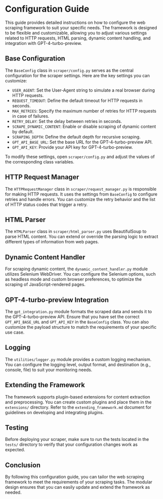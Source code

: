 # Configuration Guide

This guide provides detailed instructions on how to configure the web scraping framework to suit your specific needs. The framework is designed to be flexible and customizable, allowing you to adjust various settings related to HTTP requests, HTML parsing, dynamic content handling, and integration with GPT-4-turbo-preview.

## Base Configuration

The `BaseConfig` class in `scraper/config.py` serves as the central configuration for the scraper settings. Here are the key settings you can customize:

- `USER_AGENT`: Set the User-Agent string to simulate a real browser during HTTP requests.
- `REQUEST_TIMEOUT`: Define the default timeout for HTTP requests in seconds.
- `MAX_RETRIES`: Specify the maximum number of retries for HTTP requests in case of failures.
- `RETRY_DELAY`: Set the delay between retries in seconds.
- `SCRAPE_DYNAMIC_CONTENT`: Enable or disable scraping of dynamic content by default.
- `SCRAPING_DEPTH`: Define the default depth for recursive scraping.
- `GPT_API_BASE_URL`: Set the base URL for the GPT-4-turbo-preview API.
- `GPT_API_KEY`: Provide your API key for GPT-4-turbo-preview.

To modify these settings, open `scraper/config.py` and adjust the values of the corresponding class variables.

## HTTP Request Manager

The `HTTPRequestManager` class in `scraper/request_manager.py` is responsible for making HTTP requests. It uses the settings from `BaseConfig` to configure retries and handle errors. You can customize the retry behavior and the list of HTTP status codes that trigger a retry.

## HTML Parser

The `HTMLParser` class in `scraper/html_parser.py` uses BeautifulSoup to parse HTML content. You can extend or override the parsing logic to extract different types of information from web pages.

## Dynamic Content Handler

For scraping dynamic content, the `dynamic_content_handler.py` module utilizes Selenium WebDriver. You can configure the Selenium options, such as headless mode and custom browser preferences, to optimize the scraping of JavaScript-rendered pages.

## GPT-4-turbo-preview Integration

The `gpt_integration.py` module formats the scraped data and sends it to the GPT-4-turbo-preview API. Ensure that you have set the correct `GPT_API_BASE_URL` and `GPT_API_KEY` in the `BaseConfig` class. You can also customize the payload structure to match the requirements of your specific use case.

## Logging

The `utilities/logger.py` module provides a custom logging mechanism. You can configure the logging level, output format, and destination (e.g., console, file) to suit your monitoring needs.

## Extending the Framework

The framework supports plugin-based extensions for content extraction and preprocessing. You can create custom plugins and place them in the `extensions/` directory. Refer to the `extending_framework.md` document for guidelines on developing and integrating plugins.

## Testing

Before deploying your scraper, make sure to run the tests located in the `tests/` directory to verify that your configuration changes work as expected.

## Conclusion

By following this configuration guide, you can tailor the web scraping framework to meet the requirements of your scraping tasks. The modular design ensures that you can easily update and extend the framework as needed.

